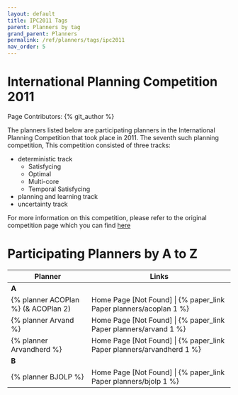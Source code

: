 ```yaml
---
layout: default
title: IPC2011 Tags
parent: Planners by tag
grand_parent: Planners
permalink: /ref/planners/tags/ipc2011
nav_order: 5
---
```

# International Planning Competition 2011

Page Contributors: {% git_author %}

The planners listed below are participating planners in the International Planning Competition that took place in 2011. The seventh such planning competition, This competition consisted of three tracks:

- deterministic track
    - Satisfycing
    - Optimal
    - Multi-core
    - Temporal Satisfycing
- planning and learning track
- uncertainty track

For more information on this competition, please refer to the original competition page which you can find [here](http://www.plg.inf.uc3m.es/ipc2011-deterministic/FrontPage.html)

# Participating Planners by A to Z

| Planner | Links |
|---------|-------|
| **A**   |       |      
| {% planner ACOPlan %} (& ACOPlan 2) | Home Page [Not Found] \| {% paper_link Paper planners/acoplan 1 %} |
| {% planner Arvand %} | Home Page [Not Found] \| {% paper_link Paper planners/arvand 1 %} |
| {% planner Arvandherd %} | Home Page [Not Found] \| {% paper_link Paper planners/arvandherd 1 %} |
| **B**   |       |
| {% planner BJOLP %} | Home Page [Not Found] \| {% paper_link Paper planners/bjolp 1 %} |